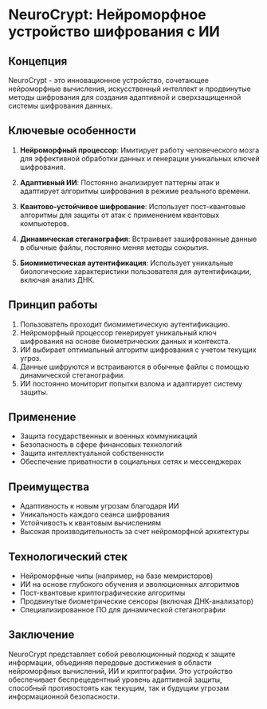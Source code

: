 # NeuroCrypt: Нейроморфное устройство шифрования с ИИ

## Концепция

NeuroCrypt - это инновационное устройство, сочетающее нейроморфные вычисления, искусственный интеллект и продвинутые методы шифрования для создания адаптивной и сверхзащищенной системы шифрования данных.

## Ключевые особенности

1. **Нейроморфный процессор**: Имитирует работу человеческого мозга для эффективной обработки данных и генерации уникальных ключей шифрования.

2. **Адаптивный ИИ**: Постоянно анализирует паттерны атак и адаптирует алгоритмы шифрования в режиме реального времени.

3. **Квантово-устойчивое шифрование**: Использует пост-квантовые алгоритмы для защиты от атак с применением квантовых компьютеров.

4. **Динамическая стеганография**: Встраивает зашифрованные данные в обычные файлы, постоянно меняя методы сокрытия.

5. **Биомиметическая аутентификация**: Использует уникальные биологические характеристики пользователя для аутентификации, включая анализ ДНК.

## Принцип работы

1. Пользователь проходит биомиметическую аутентификацию.
2. Нейроморфный процессор генерирует уникальный ключ шифрования на основе биометрических данных и контекста.
3. ИИ выбирает оптимальный алгоритм шифрования с учетом текущих угроз.
4. Данные шифруются и встраиваются в обычные файлы с помощью динамической стеганографии.
5. ИИ постоянно мониторит попытки взлома и адаптирует систему защиты.

## Применение

- Защита государственных и военных коммуникаций
- Безопасность в сфере финансовых технологий
- Защита интеллектуальной собственности
- Обеспечение приватности в социальных сетях и мессенджерах

## Преимущества

- Адаптивность к новым угрозам благодаря ИИ
- Уникальность каждого сеанса шифрования
- Устойчивость к квантовым вычислениям
- Высокая производительность за счет нейроморфной архитектуры

## Технологический стек

- Нейроморфные чипы (например, на базе мемристоров)
- ИИ на основе глубокого обучения и эволюционных алгоритмов
- Пост-квантовые криптографические алгоритмы
- Продвинутые биометрические сенсоры (включая ДНК-анализатор)
- Специализированное ПО для динамической стеганографии

## Заключение

NeuroCrypt представляет собой революционный подход к защите информации, объединяя передовые достижения в области нейроморфных вычислений, ИИ и криптографии. Это устройство обеспечивает беспрецедентный уровень адаптивной защиты, способный противостоять как текущим, так и будущим угрозам информационной безопасности.
